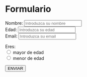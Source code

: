 # Formulario
<!DOCTYPE html>
<html>
<head>
<title>Formulario</title>
</head>
<body>
<form method="POST" action="http://formadorestic.com/alumnosdaw/procesaformulario.php">
	<label for="nombre">Nombre: </label>
	<input type="text" id="nombre" name="nombre" placeholder="Introduzca su nombre">
	<br>
	<label for="edad">Edad: </label>
	<input type="number" id="edad" name="edad" placeholder="Introduzca su edad">
	<br>
	<label for="email">Email:</label>
	<input type="email" id="email" name="email" placeholder="Introduzca su email">
	<br>
	<p>Eres:
		<br>
	<input id="mayor" type="radio" name="mayormenor" value="mayor de edad">
	<label for="mayor">mayor de edad</label>
	<br>
	<input id="menor" type="radio" name="mayormenor" value="menor de edad">
	<label for="menor">menor de edad</label>
	</p>
	<p>
	<input type="submit" value="ENVIAR"></p>
</form>
</body>
</html>
